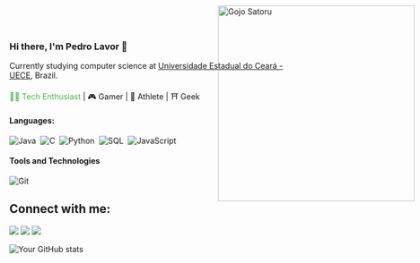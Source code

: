 ### Hi there, I'm Pedro Lavor 👋

<p style="position: fixed; top: 0; right: 0; margin: 10px;">
  <img src="https://gifdb.com/images/high/jujutsu-kaisen-satoru-gojo-eyes-9z0ol1l5hgmrzlsb.webp" alt="Gojo Satoru" width="350"/>
</p>


Currently studying computer science at [Universidade Estadual do Ceará - UECE](https://www.uece.br), Brazil.

<span style="color: #4CAF50;">👨‍💻 Tech Enthusiast</span> | 🎮 Gamer | 🥊 Athlete | ⛩️ Geek

#### Languages:

![Java](https://img.shields.io/badge/Java-ED8B00?style=for-the-badge&logo=java&logoColor=white)&nbsp;
![C](https://img.shields.io/badge/C-00599C?style=for-the-badge&logo=c&logoColor=white)&nbsp;
![Python](https://img.shields.io/badge/Python-3776AB?style=for-the-badge&logo=python&logoColor=white)&nbsp;
![SQL](https://img.shields.io/badge/SQL-4479A1?style=for-the-badge&logo=postgresql&logoColor=white)&nbsp;
![JavaScript](https://img.shields.io/badge/JavaScript-F7DF1E?style=for-the-badge&logo=javascript&logoColor=black)&nbsp;

#### Tools and Technologies

![Git](https://img.shields.io/badge/GIT-E44C30?style=for-the-badge&logo=git&logoColor=white)&nbsp;
<!-- ![AWS](https://img.shields.io/badge/Amazon_AWS-232F3E?style=flat&logo=amazon-aws&logoColor=white)&nbsp;
![Google Cloud](https://img.shields.io/badge/Google_Cloud-4285F4?style=flat&logo=google-cloud&logoColor=white)&nbsp; -->

## Connect with me:

<p align = "center">

[<img src="https://img.shields.io/badge/linkedin-%2312100E.svg?&style=for-the-badge&logo=linkedin&logoColor=white&color=black" />](https://www.linkedin.com/in/pedro-lucas-de-lavor-farias-40314328b/)
[<img src="https://img.shields.io/badge/instagram-%2312100E.svg?&style=for-the-badge&logo=instagram&logoColor=white&color=black" />](https://www.instagram.com/pedro.lavor/)
[<img src="https://img.shields.io/badge/email-%2312100E.svg?&style=for-the-badge&logo=gmail&logoColor=white&color=black" />](mailto:pedrinho.lavor@aluno.uece.br)
</p>

![Your GitHub stats](https://github-readme-stats.vercel.app/api?username=pedro-barcelona&theme=dracula&show_icons=true)






